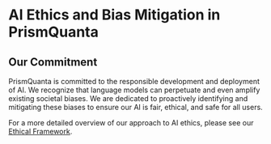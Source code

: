 # AI Ethics and Bias Mitigation in PrismQuanta

## Our Commitment

PrismQuanta is committed to the responsible development and deployment of AI. We recognize that language models can perpetuate and even amplify existing societal biases. We are dedicated to proactively identifying and mitigating these biases to ensure our AI is fair, ethical, and safe for all users.

For a more detailed overview of our approach to AI ethics, please see our [Ethical Framework](./ethical_framework.md).
